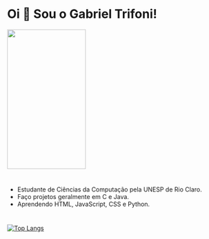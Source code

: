 <h1 align="left">Oi 👋 Sou o Gabriel Trifoni!</h1>

<img src="https://media.tenor.com/7JNExCWqRtgAAAAC/lweo-yuyu.gif" height=324 width=182/>

#

- Estudante de Ciências da Computação pela UNESP de Rio Claro.
- Faço projetos geralmente em C e Java.
- Aprendendo HTML, JavaScript, CSS e Python. 

#

[![Top Langs](https://github-readme-stats.vercel.app/api/top-langs/?username=GabrielTrifoni&layout=compact&theme=github_dark)](https://github.com/anuraghazra/github-readme-stats)
